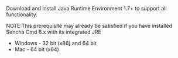 Download and install Java Runtime Environment 1.7+ to support all functionality. 

NOTE:This prerequisite may already be satisfied if you have installed Sencha Cmd 6.x with its integrated JRE
* Windows - 32 bit (x86) and 64 bit
* Mac - 64 bit (x64)

